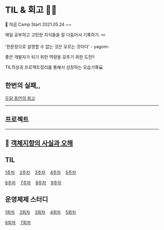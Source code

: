 # TIL & 회고 👨‍💻

🐻 야곰 Camp Start 2021.05.24 ~~

매일 공부하고 고민한 지식들을 잘 다듬어서 기록하기. ✏️

'한문장으로 설명할 수 없는 것은 모르는 것이다' - yagom-

좋은 개발자가 되기 위한 역량을 갖추기 위한 도전!!

TIL작성과 프로젝트정리를 통해서 성장하는 모습기록💻

## 한번의 실패,,

[두달 동안의 회고](https://github.com/jaemuYeo/iOS_Study/tree/main/TIL/%EC%83%88%EB%A1%9C%EC%9A%B4%20%EC%8B%9C%EC%9E%91)

---

## 프로젝트

---

## 📖 [객체지향의 사실과 오해](https://github.com/jaemuYeo/iOS_Study/tree/main/TIL/%EA%B0%9D%EC%B2%B4%EC%A7%80%ED%96%A5%EC%9D%98_%EC%82%AC%EC%8B%A4%EA%B3%BC_%EC%98%A4%ED%95%B4)

## TIL

[1주차](https://github.com/jaemuYeo/iOS_Study/tree/main/TIL/1_week) &nbsp;&nbsp;&nbsp;[2주차](https://github.com/jaemuYeo/iOS_Study/tree/main/TIL/2_week)&nbsp;&nbsp;&nbsp;
[3주차](https://github.com/jaemuYeo/iOS_Study/tree/main/TIL/3_week)&nbsp;&nbsp;&nbsp;
[4주차](https://github.com/jaemuYeo/iOS_Study/tree/main/TIL/4_week)&nbsp;&nbsp;&nbsp;
[5주차](https://github.com/jaemuYeo/iOS_Study/tree/main/TIL/5_week)&nbsp;&nbsp;&nbsp;

[6주차](https://github.com/jaemuYeo/iOS_Study/tree/main/TIL/6_week)&nbsp;&nbsp;&nbsp;
[7주차](https://github.com/jaemuYeo/iOS_Study/tree/main/TIL/7_week)&nbsp;&nbsp;&nbsp;
[8주차](https://github.com/jaemuYeo/iOS_Study/tree/main/TIL/8_week)&nbsp;&nbsp;&nbsp;
[9주차]()&nbsp;&nbsp;&nbsp;

## 운영체제 스터디

[1회차](https://github.com/jaemuYeo/iOS_Study/blob/main/TIL/2_week/2021-06-05.md)&nbsp;&nbsp;&nbsp;
[2회차](https://github.com/jaemuYeo/iOS_Study/blob/main/TIL/3_week/2021-06-12.md)&nbsp;&nbsp;&nbsp;
[3회차](https://github.com/jaemuYeo/iOS_Study/blob/main/TIL/4_week/2021-06-19.md)&nbsp;&nbsp;&nbsp;
[4회차](https://github.com/jaemuYeo/iOS_Study/blob/main/TIL/5_week/2021-06-26.md)&nbsp;&nbsp;&nbsp;
[5회차](https://github.com/jaemuYeo/iOS_Study/blob/main/TIL/6_week/2021-07-03.md)&nbsp;&nbsp;&nbsp;

[6회차](https://github.com/jaemuYeo/iOS_Study/blob/main/TIL/7_week/2021-07-10.md)&nbsp;&nbsp;&nbsp;
[7회차](https://github.com/jaemuYeo/iOS_Study/blob/main/TIL/8_week/2021-07-17.md)&nbsp;&nbsp;&nbsp;
